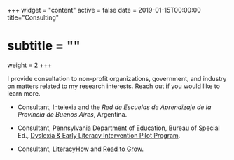+++
widget = "content"
active = false
date = 2019-01-15T00:00:00
title="Consulting"
# subtitle = ""
weight = 2
+++

I provide consultation to non-profit organizations, government, and
industry on matters related to my research interests. Reach out if you
would like to learn more.

+ Consultant, [Intelexia](www.intelexia.com) and the *Red de Escuelas
  de Aprendizaje de la Provincia de Buenos Aires*, Argentina.

+ Consultant, Pennsylvania Department of Education, Bureau of Special
  Ed.,
  [Dyslexia & Early Literacy Intervention Pilot Program](papilot.org).

+ Consultant, [LiteracyHow](www.literacyhow.com) and
  [Read to Grow](www.readtogrow.org).


